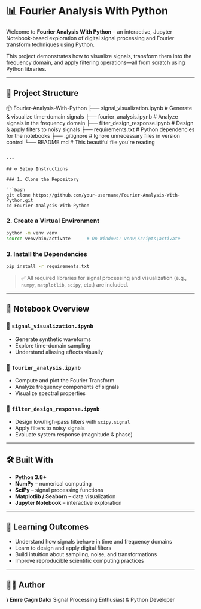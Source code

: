 # 📊 Fourier Analysis With Python

Welcome to **Fourier Analysis With Python** – an interactive, Jupyter Notebook-based exploration of digital signal processing and Fourier transform techniques using Python.

This project demonstrates how to visualize signals, transform them into the frequency domain, and apply filtering operations—all from scratch using Python libraries.

---

## 📁 Project Structure


📦 Fourier-Analysis-With-Python
├── signal\_visualization.ipynb     # Generate & visualize time-domain signals
├── fourier\_analysis.ipynb         # Analyze signals in the frequency domain
├── filter\_design\_response.ipynb   # Design & apply filters to noisy signals
├── requirements.txt               # Python dependencies for the notebooks
├── .gitignore                     # Ignore unnecessary files in version control
└── README.md                      # This beautiful file you're reading

````

---

## ⚙️ Setup Instructions

### 1. Clone the Repository

```bash
git clone https://github.com/your-username/Fourier-Analysis-With-Python.git
cd Fourier-Analysis-With-Python
````

### 2. Create a Virtual Environment

```bash
python -m venv venv
source venv/bin/activate      # On Windows: venv\Scripts\activate
```

### 3. Install the Dependencies

```bash
pip install -r requirements.txt
```

> ✅ All required libraries for signal processing and visualization (e.g., `numpy`, `matplotlib`, `scipy`, etc.) are included.

---

## 📘 Notebook Overview

### 🧭 `signal_visualization.ipynb`

* Generate synthetic waveforms
* Explore time-domain sampling
* Understand aliasing effects visually

### 📐 `fourier_analysis.ipynb`

* Compute and plot the Fourier Transform
* Analyze frequency components of signals
* Visualize spectral properties

### 🧽 `filter_design_response.ipynb`

* Design low/high-pass filters with `scipy.signal`
* Apply filters to noisy signals
* Evaluate system response (magnitude & phase)

---

## 🛠 Built With

* **Python 3.8+**
* **NumPy** – numerical computing
* **SciPy** – signal processing functions
* **Matplotlib / Seaborn** – data visualization
* **Jupyter Notebook** – interactive exploration

---

## 🎯 Learning Outcomes

* Understand how signals behave in time and frequency domains
* Learn to design and apply digital filters
* Build intuition about sampling, noise, and transformations
* Improve reproducible scientific computing practices

---

## 🙋‍♂️ Author

**\ Emre Çağrı Dalcı**
Signal Processing Enthusiast & Python Developer
